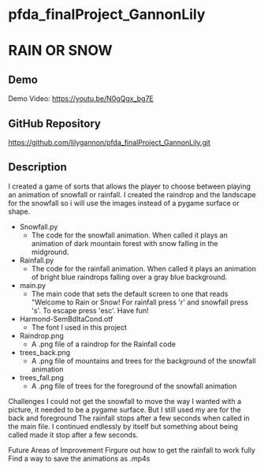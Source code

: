 # pfda_finalProject_GannonLily
# RAIN OR SNOW

## Demo
Demo Video: <https://youtu.be/N0gQgx_bg7E>

## GitHub Repository
<https://github.com/lilygannon/pfda_finalProject_GannonLily.git>

## Description
I created a game of sorts that allows the player to choose between playing
an animation of snowfall or rainfall. I created the raindrop and the landscape
for the snowfall so i will use the images instead of a pygame surface or shape.

- Snowfall.py
	- The code for the snowfall animation. When called it plays an animation of
    dark mountain forest with snow falling in the midground.
- Rainfall.py
	- The code for the rainfall animation. When called it plays an animation of
    bright blue raindrops falling over a gray blue background.
- main.py
	- The main code that sets the default screen to one that reads "Welcome to
    Rain or Snow! For rainfall press 'r' and snowfall press 's'. To escape
    press 'esc'. Have fun!
- Harmond-SemBdItaCond.otf
    - The font I used in this project
- Raindrop.png
    - A .png file of a raindrop for the Rainfall code
- trees_back.png
    - A .png file of mountains and trees for the background of the snowfall
    animation
- trees_fall.png
    - A .png file of trees for the foreground of the snowfall animation

Challenges
    I could not get the snowfall to move the way I wanted with a picture, it
    needed to be a pygame surface. But I still used my are for the back and 
    foreground
    The rainfall stops after a few seconds when called in the main file. I
    continued endlessly by itself but something about being called made it stop
    after a few seconds. 

Future Areas of Improvement
    Firgure out how to get the rainfall to work fully
    Find a way to save the animations as .mp4s